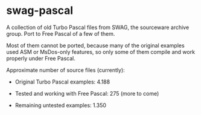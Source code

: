 # swag-pascal

A collection of old Turbo Pascal files from SWAG, the sourceware archive group. 
Port to Free Pascal of a few of them.

Most of them cannot be ported, because many of the original examples used ASM 
or MsDos-only features, so only some of them compile and work properly under 
Free Pascal.

Approximate number of source files (currently):

- Original Turbo Pascal examples: 4.188

- Tested and working with Free Pascal: 275 (more to come)

- Remaining untested examples: 1.350
